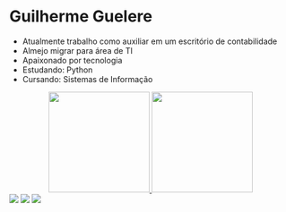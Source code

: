 # Guilherme Guelere
  - Atualmente trabalho como auxiliar em um escritório de contabilidade
  - Almejo migrar para área de TI 
  - Apaixonado por tecnologia 
  - Estudando: Python
  - Cursando: Sistemas de Informação
  
  <div align="center">
  <a href="(https://github.com/GuilhermeHRG)">
  <img height="180em" src="https://github-readme-stats.vercel.app/api?username=guilhermehrg&show_icons=true&theme=dark&include_all_commits=true&count_private=false"/>
  <img height="180em" src="https://github-readme-stats.vercel.app/api/top-langs/?username=guilhermehrg&layout=compact&langs_count=7&theme=dark"/>
</div>

<div>
  <a href="https://www.instagram.com/guilherme.guelere/" target="_blank"><img src="https://img.shields.io/badge/-Instagram-%23E4405F?style=for-the-badge&logo=instagram&logoColor=white" target="_blank"></a>
  <a href = "mailto:guilhermehenriqueescritorio@gmail.com"><img src="https://img.shields.io/badge/-Gmail-%23333?style=for-the-badge&logo=gmail&logoColor=white" target="_blank"></a>
  <a href="https://www.linkedin.com/in/guilhermehrg" target="_blank"><img src="https://img.shields.io/badge/-LinkedIn-%230077B5?style=for-the-badge&logo=linkedin&logoColor=white" target="_blank"></a> 
</div>
